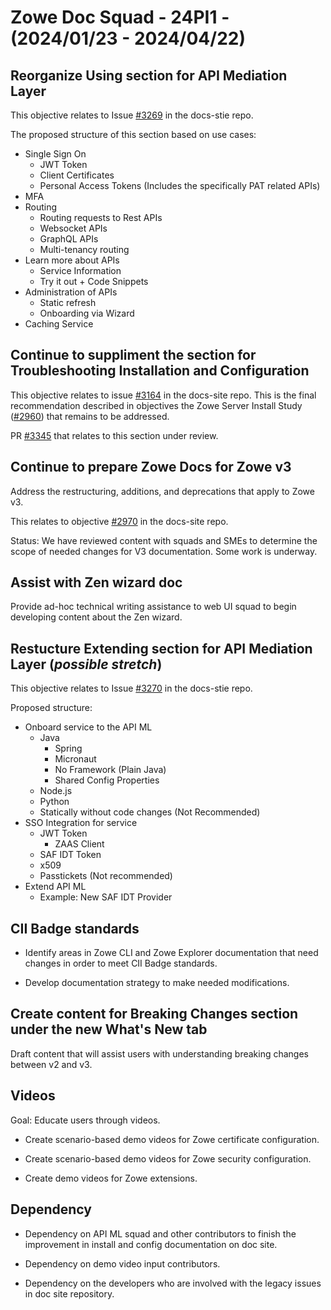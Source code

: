 # Zowe Doc Squad - 24PI1 - (2024/01/23 - 2024/04/22)

## Reorganize Using section for API Mediation Layer

This objective relates to Issue [#3269](https://github.com/zowe/docs-site/issues/3269) in the docs-stie repo.

The proposed structure of this section based on use cases:

* Single Sign On 
	* JWT Token 
	* Client Certificates 
	* Personal Access Tokens (Includes the specifically PAT related APIs)	
* MFA
* Routing
	* Routing requests to Rest APIs  
	* Websocket APIs
	* GraphQL APIs 
	* Multi-tenancy routing 
* Learn more about APIs
	* Service Information
	* Try it out + Code Snippets
* Administration of APIs
	* Static refresh
	* Onboarding via Wizard
* Caching Service

## Continue to suppliment the section for Troubleshooting Installation and Configuration 

This objective relates to issue [#3164](https://github.com/zowe/docs-site/issues/3164) in the docs-site repo.
This is the final recommendation described in objectives the Zowe Server Install Study ([#2960](https://github.com/zowe/docs-site/issues/2960)) that remains to be addressed.

PR [#3345](https://github.com/zowe/docs-site/pull/3345) that relates to this section under review.

## Continue to prepare Zowe Docs for Zowe v3 

Address the restructuring, additions, and deprecations that apply to Zowe v3.

This relates to objective [#2970](https://github.com/zowe/docs-site/issues/2970) in the docs-site repo. 

Status: We have reviewed content with squads and SMEs to determine the scope of needed changes for V3 documentation. Some work is underway.

## Assist with Zen wizard doc

Provide ad-hoc technical writing assistance to web UI squad to begin developing content about the Zen wizard.

## Restucture Extending section for API Mediation Layer (_possible stretch_)

This objective relates to Issue [#3270](https://github.com/zowe/docs-site/issues/3270) in the docs-stie repo.

Proposed structure:

* Onboard service to the API ML
	* Java
		* Spring
		* Micronaut
		* No Framework (Plain Java)
		* Shared Config Properties
	* Node.js
	* Python
	* Statically without code changes (Not Recommended)
* SSO Integration for service
	* JWT Token
		* ZAAS Client
	* SAF IDT Token
	* x509
	* Passtickets (Not recommended)
* Extend API ML
	* Example: New SAF IDT Provider

## CII Badge standards

- Identify areas in Zowe CLI and Zowe Explorer documentation that need changes in order to meet  CII Badge standards.

- Develop documentation strategy to make needed modifications.
   
## Create content for Breaking Changes section under the new What's New tab

Draft content that will assist users with understanding breaking changes between v2 and v3.

## Videos

Goal: Educate users through videos.

* Create scenario-based demo videos for Zowe certificate configuration.

* Create scenario-based demo videos for Zowe security configuration.

* Create demo videos for Zowe extensions. 

## Dependency

* Dependency on API ML squad and other contributors to finish the improvement in install and config documentation on doc site.

* Dependency on demo video input contributors.

* Dependency on the developers who are involved with the legacy issues in doc site repository.
